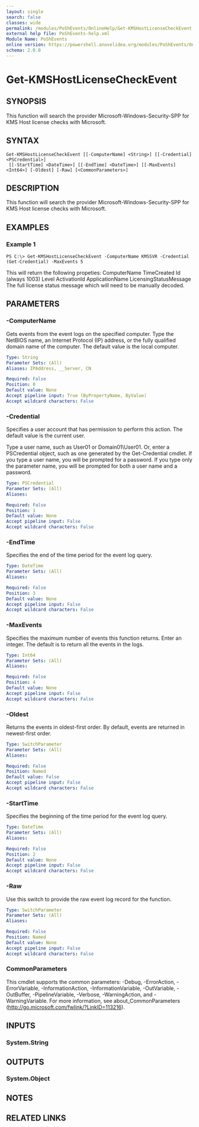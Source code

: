 ```yaml
---
layout: single
search: false
classes: wide
permalink: /modules/PoShEvents/OnlineHelp/Get-KMSHostLicenseCheckEvent.html
external help file: PoShEvents-help.xml
Module Name: PoShEvents
online version: https://powershell.anovelidea.org/modules/PoShEvents/OnlineHelp/Get-KMSHostLicenseCheckEvent.html
schema: 2.0.0
---
```


# Get-KMSHostLicenseCheckEvent

## SYNOPSIS
This function will search the provider Microsoft-Windows-Security-SPP for KMS Host license checks with Microsoft.

## SYNTAX

```
Get-KMSHostLicenseCheckEvent [[-ComputerName] <String>] [[-Credential] <PSCredential>]
 [[-StartTime] <DateTime>] [[-EndTime] <DateTime>] [[-MaxEvents] <Int64>] [-Oldest] [-Raw] [<CommonParameters>]
```

## DESCRIPTION
This function will search the provider Microsoft-Windows-Security-SPP for KMS Host license checks with Microsoft.

## EXAMPLES

### Example 1
```
PS C:\> Get-KMSHostLicenseCheckEvent -ComputerName KMSSVR -Credential (Get-Credential) -MaxEvents 5
```

This will return the following propeties: ComputerName TimeCreated Id (always 1003) Level ActivationId ApplicationName LicensingStatusMessage The full license status message which will need to be manually decoded.

## PARAMETERS

### -ComputerName
Gets events from the event logs on the specified computer.
Type the NetBIOS name, an Internet Protocol (IP) address, or the fully qualified domain name of the computer.
The default value is the local computer.

```yaml
Type: String
Parameter Sets: (All)
Aliases: IPAddress, __Server, CN

Required: False
Position: 0
Default value: None
Accept pipeline input: True (ByPropertyName, ByValue)
Accept wildcard characters: False
```

### -Credential
Specifies a user account that has permission to perform this action.
The default value is the current user.

Type a user name, such as User01 or Domain01\User01.
Or, enter a PSCredential object, such as one generated by the Get-Credential cmdlet.
If you type a user name, you will be prompted for a password.
If you type only the parameter name, you will be prompted for both a user name and a password.

```yaml
Type: PSCredential
Parameter Sets: (All)
Aliases:

Required: False
Position: 1
Default value: None
Accept pipeline input: False
Accept wildcard characters: False
```

### -EndTime
Specifies the end of the time period for the event log query.

```yaml
Type: DateTime
Parameter Sets: (All)
Aliases:

Required: False
Position: 3
Default value: None
Accept pipeline input: False
Accept wildcard characters: False
```

### -MaxEvents
Specifies the maximum number of events this function returns.
Enter an integer.
The default is to return all the events in the logs.

```yaml
Type: Int64
Parameter Sets: (All)
Aliases:

Required: False
Position: 4
Default value: None
Accept pipeline input: False
Accept wildcard characters: False
```

### -Oldest
Returns the events in oldest-first order.
By default, events are returned in newest-first order.

```yaml
Type: SwitchParameter
Parameter Sets: (All)
Aliases:

Required: False
Position: Named
Default value: False
Accept pipeline input: False
Accept wildcard characters: False
```

### -StartTime
Specifies the beginning of the time period for the event log query.

```yaml
Type: DateTime
Parameter Sets: (All)
Aliases:

Required: False
Position: 2
Default value: None
Accept pipeline input: False
Accept wildcard characters: False
```

### -Raw
Use this switch to provide the raw event log record for the function.

```yaml
Type: SwitchParameter
Parameter Sets: (All)
Aliases:

Required: False
Position: Named
Default value: None
Accept pipeline input: False
Accept wildcard characters: False
```

### CommonParameters
This cmdlet supports the common parameters: -Debug, -ErrorAction, -ErrorVariable, -InformationAction, -InformationVariable, -OutVariable, -OutBuffer, -PipelineVariable, -Verbose, -WarningAction, and -WarningVariable. For more information, see about_CommonParameters (http://go.microsoft.com/fwlink/?LinkID=113216).

## INPUTS

### System.String

## OUTPUTS

### System.Object

## NOTES

## RELATED LINKS
